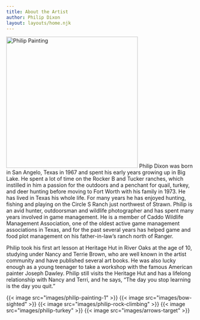 ```yaml
---
title: About the Artist
author: Philip Dixon
layout: layouts/home.njk
---
```


<img src="images/philip-painting-2.jpg" alt="Philip Painting" width="350" class="theartist">
Philip Dixon was born in San Angelo, Texas in 1967 and spent his early years growing up in Big Lake. He spent a lot of time on the Rocker B and Tucker ranches, which instilled in him a passion for the outdoors and a penchant for quail, turkey, and deer hunting before moving to Fort Worth with his family in 1973. He has lived in Texas his whole life. For many years he has enjoyed hunting, fishing and playing on the Circle S Ranch just northwest of Strawn. Philip is an avid hunter, outdoorsman and wildlife photographer and has spent many years involved in game management. He is a member of Caddo Wildlife Management Association, one of the oldest active game management associations in Texas, and for the past several years has helped game and food plot management on his father-in-law’s ranch north of Ranger.

Philip took his first art lesson at Heritage Hut in River Oaks at the age of 10, studying under Nancy and Terrie Brown, who are well known in the artist community and have published several art books. He was also lucky enough as a young teenager to take a workshop with the famous American painter Joseph Dawley. Philip still visits the Heritage Hut and has a lifelong relationship with Nancy and Terri, and he says, “The day you stop learning is the day you quit.”

<div class="aboutpics">
{{< image src="images/philip-painting-1" >}}
{{< image src="images/bow-sighted" >}}
{{< image src="images/philip-rock-climbing" >}}
{{< image src="images/philip-turkey" >}}
{{< image src="images/arrows-target" >}}
</div>
